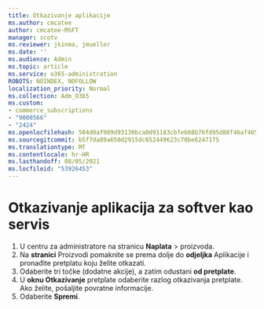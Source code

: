 ```yaml
---
title: Otkazivanje aplikacije
ms.author: cmcatee
author: cmcatee-MSFT
manager: scotv
ms.reviewer: jkinma, jmueller
ms.date: ''
ms.audience: Admin
ms.topic: article
ms.service: o365-administration
ROBOTS: NOINDEX, NOFOLLOW
localization_priority: Normal
ms.collection: Adm_O365
ms.custom:
- commerce_subscriptions
- "9000566"
- "2424"
ms.openlocfilehash: 504d0af989d93130bca0d91183cbfe608b76fd95d88f46af465e87cff1f052df
ms.sourcegitcommit: b5f7da89a650d2915dc652449623c78be6247175
ms.translationtype: MT
ms.contentlocale: hr-HR
ms.lasthandoff: 08/05/2021
ms.locfileid: "53926453"
---
```

# <a name="how-to-cancel-software-as-a-service-apps"></a>Otkazivanje aplikacija za softver kao servis

1. U centru za administratore na stranicu **Naplata**  >  [](https://go.microsoft.com/fwlink/p/?linkid=842054) proizvoda.
2. Na **stranici** Proizvodi pomaknite se prema dolje do **odjeljka** Aplikacije i pronađite pretplatu koju želite otkazati. 
3. Odaberite tri točke (dodatne akcije), a zatim odustani **od pretplate**.
4. U **oknu Otkazivanje** pretplate odaberite razlog otkazivanja pretplate. Ako želite, pošaljite povratne informacije.
5. Odaberite **Spremi**.